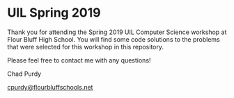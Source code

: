 # UIL Spring 2019

Thank you for attending the Spring 2019 UIL Computer Science workshop at Flour Bluff High School.  You will find some code solutions to the problems that were selected for this workshop in this repository.

Please feel free to contact me with any questions!

Chad Purdy

cpurdy@flourbluffschools.net
